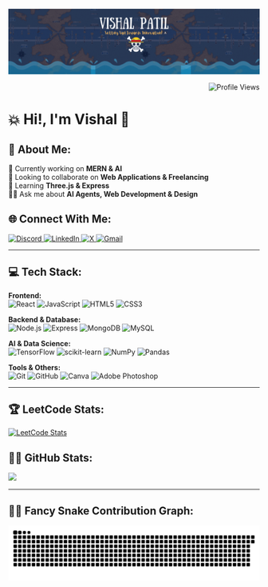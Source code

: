 <p align="center">
  <img src="https://github.com/Vishalpatil0111/bannerreadme/blob/main/onepbanner.gif" alt="Vishal Patil Banner"/>
</p>
<p align="right">
  <img src="https://komarev.com/ghpvc/?username=Vishalpatil0111&color=brightgreen" alt="Profile Views"/>
</p>

# 💥 Hi!, I'm Vishal 🚀  
## 💪 About Me:
💪 Currently working on **MERN & AI**  
🌊 Looking to collaborate on **Web Applications & Freelancing**  
🏰 Learning **Three.js & Express**  
🏴‍☠️ Ask me about **AI Agents, Web Development & Design**  

## 🌐 Connect With Me:
<p align="start">
  <a href="https://discord.gg/vishalpatil3344">
    <img src="https://img.icons8.com/ios-filled/50/5865F2/discord.png" alt="Discord" width="40"/>
  </a>
  <a href="https://linkedin.com/in/vishalpatil0111">
    <img src="https://img.icons8.com/ios-filled/50/0A66C2/linkedin.png" alt="LinkedIn" width="40"/>
  </a>
  <a href="https://x.com/ivishalpatil01">
    <img src="https://img.icons8.com/ios-filled/50/000000/twitterx.png" alt="X" width="40"/>
  </a>
  <a href="mailto:vishall.patil0111@gmail.com">
    <img src="https://img.icons8.com/ios-filled/50/D14836/gmail.png" alt="Gmail" width="40"/>
  </a>
</p>


---

## 💻 Tech Stack:
**Frontend:**  
![React](https://img.shields.io/badge/React-20232a?style=for-the-badge&logo=react&logoColor=61DAFB) ![JavaScript](https://img.shields.io/badge/JavaScript-F7DF1E?style=for-the-badge&logo=javascript&logoColor=black) ![HTML5](https://img.shields.io/badge/HTML5-E34F26?style=for-the-badge&logo=html5&logoColor=white) ![CSS3](https://img.shields.io/badge/CSS3-1572B6?style=for-the-badge&logo=css3&logoColor=white)  

**Backend & Database:**  
![Node.js](https://img.shields.io/badge/Node.js-339933?style=for-the-badge&logo=node.js&logoColor=white) ![Express](https://img.shields.io/badge/Express.js-000000?style=for-the-badge&logo=express&logoColor=white) ![MongoDB](https://img.shields.io/badge/MongoDB-47A248?style=for-the-badge&logo=mongodb&logoColor=white) ![MySQL](https://img.shields.io/badge/MySQL-4479A1?style=for-the-badge&logo=mysql&logoColor=white)

**AI & Data Science:**  
![TensorFlow](https://img.shields.io/badge/TensorFlow-FF6F00?style=for-the-badge&logo=tensorflow&logoColor=white) ![scikit-learn](https://img.shields.io/badge/scikit--learn-F7931E?style=for-the-badge&logo=scikit-learn&logoColor=white) ![NumPy](https://img.shields.io/badge/NumPy-013243?style=for-the-badge&logo=numpy&logoColor=white) ![Pandas](https://img.shields.io/badge/Pandas-150458?style=for-the-badge&logo=pandas&logoColor=white)  

**Tools & Others:**  
![Git](https://img.shields.io/badge/Git-F05033?style=for-the-badge&logo=git&logoColor=white) ![GitHub](https://img.shields.io/badge/GitHub-181717?style=for-the-badge&logo=github&logoColor=white) ![Canva](https://img.shields.io/badge/Canva-00C4CC?style=for-the-badge&logo=canva&logoColor=white) ![Adobe Photoshop](https://img.shields.io/badge/Photoshop-31A8FF?style=for-the-badge&logo=adobe-photoshop&logoColor=white)  

---
## 🏆 LeetCode Stats:
[![LeetCode Stats](https://leetcard.jacoblin.cool/Vishalpatil0111?theme=dark&font=Karma&ext=activity)](https://leetcode.com/vishalpatil0111/)

## 🏴‍☠️ GitHub Stats: 
![](https://github-readme-stats.vercel.app/api/top-langs/?username=Vishalpatil0111&theme=dark&hide_border=true&include_all_commits=false&count_private=true&layout=compact)  

---
## 🏴‍☠️ Fancy Snake Contribution Graph:
![Snake animation](https://raw.githubusercontent.com/Vishalpatil0111/bannerreadme/output/github-contribution-grid-snake.svg)


